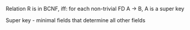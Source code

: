 Relation R is in BCNF, iff:
    for each non-trivial FD A -> B, A is a super key

Super key - minimal fields that determine all other fields
